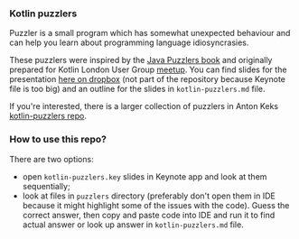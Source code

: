 ### Kotlin puzzlers

Puzzler is a small program which has somewhat unexpected behaviour
and can help you learn about programming language idiosyncrasies.

These puzzlers were inspired by the [Java Puzzlers book](https://www.amazon.com/Java-Puzzlers-Traps-Pitfalls-Corner/dp/032133678X)
and originally prepared for Kotlin London User Group [meetup](https://www.meetup.com/kotlin-london/events/241918493/). 
You can find slides for the presentation [here on dropbox](https://www.dropbox.com/sh/ad1d0lnhsxy29d2/AAAYfnYSMkuOVlSA7NGo-wFba?dl=0)
(not part of the repository because Keynote file is too big) and an outline for the slides in `kotlin-puzzlers.md` file. 

If you're interested, there is a larger collection of puzzlers in Anton Keks [kotlin-puzzlers repo](https://github.com/angryziber/kotlin-puzzlers).


### How to use this repo?

There are two options:
 - open `kotlin-puzzlers.key` slides in Keynote app and look at them sequentially;
 - look at files in `puzzlers` directory (preferably don't open them in IDE because it might highlight some of the issues with the code).
   Guess the correct answer, then copy and paste code into IDE and run it to find actual answer or look up answer in `kotlin-puzzlers.md` file.
   